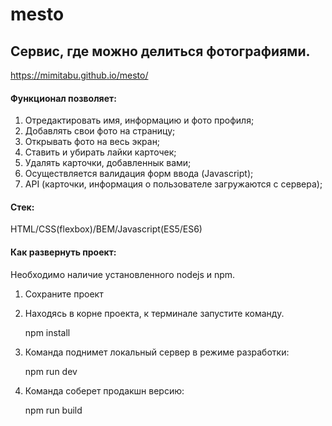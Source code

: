 # mesto

## Сервис, где можно делиться фотографиями.

https://mimitabu.github.io/mesto/

#### Функционал позволяет:
1. Отредактировать имя, информацию и фото профиля;
2. Добавлять свои фото на страницу;
3. Открывать фото на весь экран;
3. Ставить и убирать лайки карточек;
4. Удалять карточки, добавленнык вами;
5. Осуществляется валидация форм ввода (Javascript);
6. API (карточки, информация о пользователе загружаются с сервера);

#### Стек:
HTML/CSS(flexbox)/BEM/Javascript(ES5/ES6)

#### Как развернуть проект:
Необходимо наличие установленного nodejs и npm.

1. Сохраните проект
2. Находясь в корне проекта, к терминале запустите команду. 

    npm install

3. Команда поднимет локальный сервер в режиме разработки: 

    npm run dev

4. Команда соберет продакшн версию:

    npm run build

